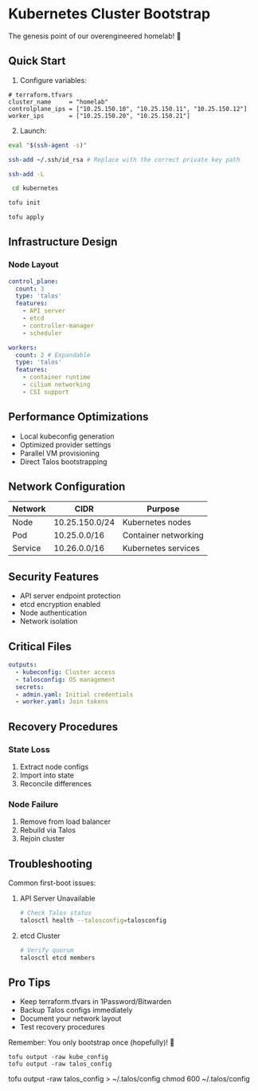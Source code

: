 # Kubernetes Cluster Bootstrap

The genesis point of our overengineered homelab! 🚀

## Quick Start

1. Configure variables:

```hcl
# terraform.tfvars
cluster_name     = "homelab"
controlplane_ips = ["10.25.150.10", "10.25.150.11", "10.25.150.12"]
worker_ips       = ["10.25.150.20", "10.25.150.21"]
```

2. Launch:

```bash
eval "$(ssh-agent -s)"
```

```bash
ssh-add ~/.ssh/id_rsa # Replace with the correct private key path
```

```bash
ssh-add -L
```

```bash
 cd kubernetes
```

```bash
tofu init
```

```bash
tofu apply
```

## Infrastructure Design

### Node Layout

```yaml
control_plane:
  count: 3
  type: 'talos'
  features:
    - API server
    - etcd
    - controller-manager
    - scheduler

workers:
  count: 2 # Expandable
  type: 'talos'
  features:
    - container runtime
    - cilium networking
    - CSI support
```

## Performance Optimizations

- Local kubeconfig generation
- Optimized provider settings
- Parallel VM provisioning
- Direct Talos bootstrapping

## Network Configuration

| Network | CIDR           | Purpose              |
| ------- | -------------- | -------------------- |
| Node    | 10.25.150.0/24 | Kubernetes nodes     |
| Pod     | 10.25.0.0/16   | Container networking |
| Service | 10.26.0.0/16   | Kubernetes services  |

## Security Features

- API server endpoint protection
- etcd encryption enabled
- Node authentication
- Network isolation

## Critical Files

```yaml
outputs:
  - kubeconfig: Cluster access
  - talosconfig: OS management
  secrets:
  - admin.yaml: Initial credentials
  - worker.yaml: Join tokens
```

## Recovery Procedures

### State Loss

1. Extract node configs
2. Import into state
3. Reconcile differences

### Node Failure

1. Remove from load balancer
2. Rebuild via Talos
3. Rejoin cluster

## Troubleshooting

Common first-boot issues:

1. API Server Unavailable

   ```bash
   # Check Talos status
   talosctl health --talosconfig=talosconfig
   ```

2. etcd Cluster

   ```bash
   # Verify quorum
   talosctl etcd members
   ```

## Pro Tips

- Keep terraform.tfvars in 1Password/Bitwarden
- Backup Talos configs immediately
- Document your network layout
- Test recovery procedures

Remember: You only bootstrap once (hopefully)! 🤞

```shell
tofu output -raw kube_config
tofu output -raw talos_config
```

tofu output -raw talos_config > ~/.talos/config chmod 600 ~/.talos/config
